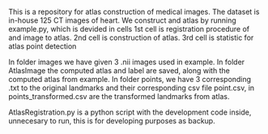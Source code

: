 This is a repository for atlas construction of medical images. The dataset is in-house 125 CT images of heart. We construct and atlas by running example.py, which is devided in cells
1st cell is registration procedure of and image to atlas.
2nd cell is construction of atlas.
3rd cell is statistic for atlas point detection 

In folder images we have given 3 .nii images used in example.
In folder AtlasImage the computed atlas and label are saved, along with the computed atlas from example.
In folder points, we have 3 corresponding .txt to the original landmarks and their corresponding csv file point.csv, in points_transformed.csv are the transformed landmarks from atlas.

AtlasRegistration.py is a python script with the development code inside, unnecesary to run, this is for developing purposes as backup.
